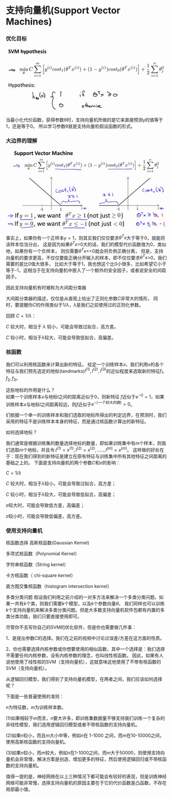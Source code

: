 # 支持向量机(Support Vector Machines)
### 优化目标

![image](image/SVM.png)  


当最小化代价函数，获得参数θ时，支持向量机所做的是它来直接预测y的值等于1，还是等于0。
所以学习参数θ就是支持向量机假设函数的形式。


### 大边界的理解

![image](image/大边界的理解.png)

事实上，如果你有一个正样本$y=1$，则其实我们仅仅要求$\theta^Tx$大于等于0，就能将该样本恰当分出，
这是因为如果$\theta^Tx$>0大的话，我们的模型代价函数值为0，类似地，如果你有一个负样本，
则仅需要$\theta^Tx$<=0就会将负例正确分离，
但是，支持向量机的要求更高，不仅仅要能正确分开输入的样本，即不仅仅要求$\theta^Tx$>0，我们需要的是比0值大很多，
比如大于等于1，我也想这个比0小很多，比如希望它小于等于-1，这相当于在支持向量机中嵌入了一个额外的安全因子，或者说安全的间距因子。
  
 因此支持向量机有时被称为大间距分类器
  
  大间距分类器的描述，仅仅是从直观上给出了正则化参数$C$非常大的情形，
  同时，要提醒你$C$的作用类似于$1/\lambda$，$\lambda$是我们之前使用过的正则化参数。  
  
  回顾 $C=1/\lambda$：

$C$ 较大时，相当于 $\lambda$ 较小，可能会导致过拟合，高方差。

$C$ 较小时，相当于$\lambda$较大，可能会导致低拟合，高偏差。

### 核函数
我们可以利用核函数来计算出新的特征。
给定一个训练样本$x$，我们利用$x$的各个特征与我们预先选定的地标(landmarks)$l^{(1)},l^{(2)},l^{(3)}$的近似程度来选取新的特征$f_1,f_2,f_3$。

这些地标的作用是什么？  
如果一个训练样本$x$与地标$l$之间的距离近似于0，则新特征 $f$近似于$e^{-0}=1$，如果训练样本$x$与地标$l$之间距离较远，则$f$近似于$e^{-(一个较大的数)}=0$。

们依据一个单一的训练样本和我们选取的地标所得出的判定边界，在预测时，我们采用的特征不是训练样本本身的特征，而是通过核函数计算出的新特征。

如何选择地标？

我们通常是根据训练集的数量选择地标的数量，即如果训练集中有$m$个样本，则我们选取$m$个地标，并且令:$l^{(1)}=x^{(1)},l^{(2)}=x^{(2)},.....,l^{(m)}=x^{(m)}$。
这样做的好处在于：现在我们得到的新特征是建立在原有特征与训练集中所有其他特征之间距离的基础之上的。
下面是支持向量机的两个参数$C$和$\sigma$的影响：

$C=1/\lambda$

$C$ 较大时，相当于$\lambda$较小，可能会导致过拟合，高方差；

$C$ 较小时，相当于$\lambda$较大，可能会导致低拟合，高偏差；

$\sigma$较大时，可能会导致低方差，高偏差；

$\sigma$较小时，可能会导致低偏差，高方差。


### 使用支持向量机
 核函数选择
高斯核函数(Gaussian Kernel)

多项式核函数（Polynomial Kernel）

字符串核函数（String kernel）

卡方核函数（ chi-square kernel）

直方图交集核函数（histogram intersection kernel）


多类分类问题
假设我们利用之前介绍的一对多方法来解决一个多类分类问题。如果一共有$k$个类，则我们需要$k$个模型，以及$k$个参数向量${{\theta }}$。
我们同样也可以训练$k$个支持向量机来解决多类分类问题。但是大多数支持向量机软件包都有内置的多类分类功能，我们只要直接使用即可。


尽管你不去写你自己的SVM的优化软件，但是你也需要做几件事：

1、是提出参数$C$的选择。我们在之前的视频中讨论过误差/方差在这方面的性质。

2、你也需要选择内核参数或你想要使用的相似函数，其中一个选择是：我们选择不需要任何内核参数，没有内核参数的理念，也叫线性核函数。
因此，如果有人说他使用了线性核的SVM（支持向量机），这就意味这他使用了不带有核函数的SVM（支持向量机）。  

从逻辑回归模型，我们得到了支持向量机模型，在两者之间，我们应该如何选择呢？

下面是一些普遍使用的准则：

$n$为特征数，$m$为训练样本数。

(1)如果相较于$m$而言，$n$要大许多，即训练集数据量不够支持我们训练一个复杂的非线性模型，我们选用逻辑回归模型或者不带核函数的支持向量机。

(2)如果$n$较小，而且$m$大小中等，例如$n$在 1-1000 之间，而$m$在10-10000之间，使用高斯核函数的支持向量机。

(3)如果$n$较小，而$m$较大，例如$n$在1-1000之间，而$m$大于50000，则使用支持向量机会非常慢，解决方案是创造、增加更多的特征，然后使用逻辑回归或不带核函数的支持向量机。

值得一提的是，神经网络在以上三种情况下都可能会有较好的表现，但是训练神经网络可能非常慢，选择支持向量机的原因主要在于它的代价函数是凸函数，不存在局部最小值。
